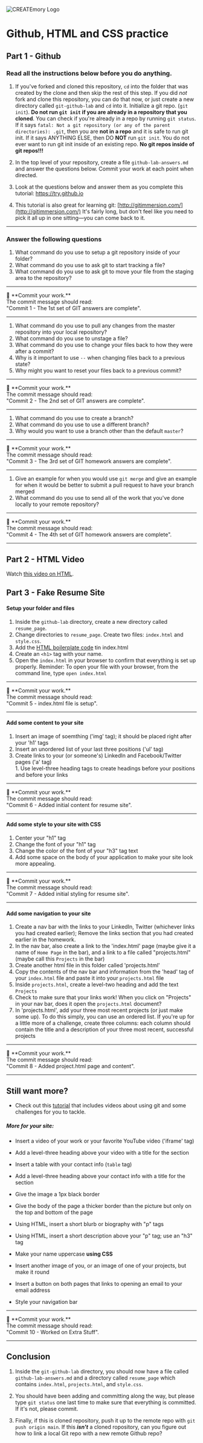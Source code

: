 ![CREATEmory Logo](./logo.png)
# Github, HTML and CSS practice 

## Part 1 - Github

### Read all the instructions below before you do anything.


1. If you've forked and cloned this repository, `cd` into the folder that was created by the clone and then skip the rest of this step.  If you did *_not_* fork and clone this repository, you can  do that now, or just create a new directory called `git-github-lab` and `cd` into it.  Initialize a git repo. (`git init`). **Do not run `git init` if you are already in a repository that you cloned**. You can check if you're already in a repo by running `git status`.  If it says `fatal: Not a git repository (or any of the parent directories): .git`, then you are **not in a repo** and it is safe to run git init.  If it says ANYTHING ELSE, then DO **NOT** run `git init`.  You do not ever want to run git init inside of an existing repo.  **No git repos inside of git repos!!!**

2. In the top level of your repository, create a file `github-lab-answers.md` and answer the questions below. Commit your work at each point when directed.

2. Look at the questions below and answer them as you complete this tutorial: <https://try.github.io>

3. This tutorial is also great for learning git: [http://gitimmersion.com/](http://gitimmersion.com/) It's fairly long, but don't feel like you need to pick it all up in one sitting—you can come back to it.

---

### Answer the following questions

1. What command do you use to setup a git repository inside of your folder?<br>
1. What command do you use to ask git to start tracking a file?<br>
1. What command do you use to ask git to move your file from the staging area to the repository?<br>

<hr>
&#x1F534; **Commit your work.** <br>
The commit message should read: <br>
"Commit 1 - The 1st set of GIT answers are complete".
<hr>

1. What command do you use to pull any changes from the master repository into your local repository?<br>
1. What command do you use to unstage a file?<br>
1. What command do you use to change your files back to how they were after a commit?<br>
1. Why is it important to use `--` when changing files back to a previous state?<br>
1. Why might you want to reset your files back to a previous commit?<br>

<hr>
&#x1F534; **Commit your work.** <br>
The commit message should read: <br>
"Commit 2 - The 2nd set of GIT answers are complete".
<hr>

1. What command do you use to create a branch?<br>
1. What command do you use to use a different branch?<br>
1. Why would you want to use a branch other than the default `master`?<br>

<hr>
&#x1F534; **Commit your work.** <br>
The commit message should read: <br>
"Commit 3 - The 3rd set of GIT homework answers are complete".
<hr>

1. Give an example for when you would use `git merge` and give an example for when it would be better to submit a pull request to have your branch merged<br>
1. What command do you use to send all of the work that you've done locally to your remote repository?<br>

<hr>
&#x1F534; **Commit your work.** <br>
The commit message should read: <br>
"Commit 4 - The 4th set of GIT homework answers are complete".
<hr>

## Part 2 - HTML Video

Watch [this video on HTML](https://www.youtube.com/watch?v=DxhXFpsN5I4&index=1&list=PLdnONIhPScST0Vy4LrIZiYKpFNoxgyH7J).

## Part 3 - Fake Resume Site

#### Setup your folder and files

1. Inside the `github-lab` directory, create a new directory called `resume_page`.
1. Change directories to `resume_page`. Create two files: `index.html` and `style.css`.<br>
1. Add the [HTML boilerplate code](https://www.codexpedia.com/html/html-boilerplate-code-template/) tin index.html<br>
1. Create an `<h1>` tag with your name.<br>
1. Open the `index.html` in your browser to confirm that everything is set up properly.
Reminder: To open your file with your browser, from the command line, type `open index.html`

<hr>
&#x1F534; **Commit your work.** <br>
The commit message should read: <br>
"Commit 5 - index.html file is setup".
<hr>

#### Add some content to your site

1. Insert an image of soemthing ('img' tag); it should be placed right after your 'h1' tags<br>
1. Insert an unordered list of your last three positions ('ul' tag)<br>
1. Create links to your (or someone's) LinkedIn and Facebook/Twitter pages ('a' tag)<br>1. Use level-three heading tags to create headings before your positions and before your links<br>

<hr>
&#x1F534; **Commit your work.** <br>
The commit message should read: <br>
"Commit 6 -  Added initial content for resume site".
<hr>


#### Add some style to your site with CSS

1. Center your "h1" tag<br>
1. Change the font of your "h1" tag<br>
1. Change the color of the font of your "h3" tag text<br>
1. Add some space on the body of your application to make your site look more appealing.<br>

<hr>
&#x1F534; **Commit your work.** <br>
The commit message should read: <br>
"Commit 7 -  Added initial styling for resume site".
<hr>


#### Add some navigation to your site

1. Create a nav bar with the links to your LinkedIn, Twitter (whichever links you had created earlier); Remove the links section that you had created earlier in the homework.
1. In the nav bar, also create a link to the 'index.html' page (maybe give it a name of `Home Page` in the bar), and a link to a file called "projects.html" (maybe call this `Projects` in the bar) <br>
1. Create another html file in this folder called 'projects.html'<br>
1. Copy the contents of the nav bar and information from the 'head' tag of your `index.html` file and paste it into your `projects.html` file<br>
1. Inside `projects.html`, create a level-two heading and add the text `Projects`<br>
1. Check to make sure that your links work! When you click on "Projects" in your nav bar, does it open the `projects.html` document?<br>
1. In 'projects.html', add your three most recent projects (or just make some up). To do this simply, you can use an ordered list. If you're up for a little more of a challenge, create three columns: each column should contain the title and a description of your three most recent, successful projects<br>

<hr>
&#x1F534; **Commit your work.** <br>
The commit message should read: <br>
"Commit 8 -  Added project.html page and content".
<hr>


## Still want more?

- Check out this [tutorial](http://gitreal.codeschool.com/?utm_source=github&utm_medium=codeschool_option&utm_campaign=trygit) that includes videos about using git and some challenges for you to tackle.

##### More for your site:
* Insert a video of your work or your favorite YouTube video ('iframe' tag)<br>
* Add a level-three heading above your video with a title for the section<br>
* Insert a table with your contact info (`table` tag)<br>
* Add a level-three heading above your contact info with a title for the section<br>

* Give the image a 1px black border<br>
* Give the body of the page a thicker border than the picture but only on the top and bottom of the page<br>
* Using HTML, insert a short blurb or biography with "p" tags<br>
* Using HTML, insert a short description above your "p" tag; use an "h3" tag<br>
* Make your name uppercase <strong>using CSS</strong><br>

* Insert another image of you, or an image of one of your projects, but make it round<br>
* Insert a button on both pages that links to opening an email to your email address<br>
* Style your navigation bar<br>

<hr>
&#x1F534; **Commit your work.** <br>
The commit message should read: <br>
"Commit 10 -  Worked on Extra Stuff".
<hr>


## Conclusion

 1. Inside the `git-github-lab` directory, you should now have a file called `github-lab-answers.md` and a directory called `resume_page` which contains `index.html`, `projects.html`, and `style.css`.

 2. You should have been adding and committing along the way, but please type `git status` one last time to make sure that everything is committed. If it's not, please commit.

3. Finally, if this is cloned repository, push it up to the remote repo with `git push origin main`. If this ***isn't*** a cloned ropository, can you figure out how to link a local Git repo with a new remote Github repo?




